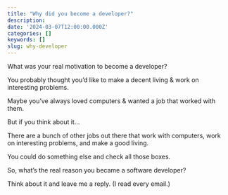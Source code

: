 ```yaml
---
title: "Why did you become a developer?"
description:
date: '2024-03-07T12:00:00.000Z'
categories: []
keywords: []
slug: why-developer
---
```


What was your real motivation to become a developer?

You probably thought you’d like to make a decent living & work on interesting problems.

Maybe you’ve always loved computers & wanted a job that worked with them.

But if you think about it…

There are a bunch of other jobs out there that work with computers, work on interesting problems, and make a good living.

You could do something else and check all those boxes.

So, what’s the real reason you became a software developer?

Think about it and leave me a reply. (I read every email.)
